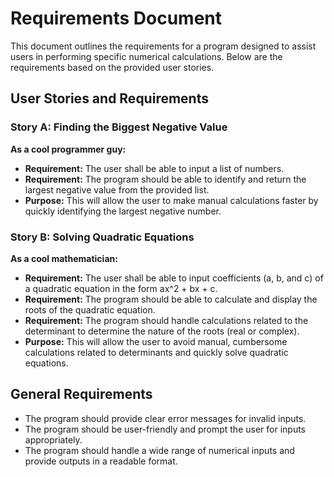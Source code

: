 # Requirements Document

This document outlines the requirements for a program designed to assist users in performing specific numerical calculations. Below are the requirements based on the provided user stories.

## User Stories and Requirements

### Story A: Finding the Biggest Negative Value
**As a cool programmer guy:**  
- **Requirement:** The user shall be able to input a list of numbers.
- **Requirement:** The program should be able to identify and return the largest negative value from the provided list.
- **Purpose:** This will allow the user to make manual calculations faster by quickly identifying the largest negative number.

### Story B: Solving Quadratic Equations
**As a cool mathematician:**  
- **Requirement:** The user shall be able to input coefficients (a, b, and c) of a quadratic equation in the form ax^2 + bx + c.
- **Requirement:** The program should be able to calculate and display the roots of the quadratic equation.
- **Requirement:** The program should handle calculations related to the determinant to determine the nature of the roots (real or complex).
- **Purpose:** This will allow the user to avoid manual, cumbersome calculations related to determinants and quickly solve quadratic equations.

## General Requirements
- The program should provide clear error messages for invalid inputs.
- The program should be user-friendly and prompt the user for inputs appropriately.
- The program should handle a wide range of numerical inputs and provide outputs in a readable format.

